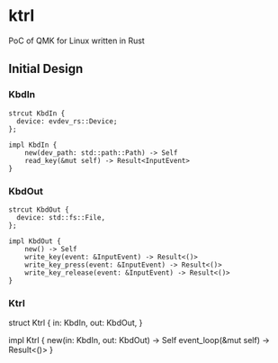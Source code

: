 # ktrl
PoC of QMK for Linux written in Rust

## Initial Design

### KbdIn

```
strcut KbdIn {
  device: evdev_rs::Device;
};

impl KbdIn {
    new(dev_path: std::path::Path) -> Self
    read_key(&mut self) -> Result<InputEvent>
}
```

### KbdOut

```
strcut KbdOut {
  device: std::fs::File,
};

impl KbdOut {
    new() -> Self
    write_key(event: &InputEvent) -> Result<()>
    write_key_press(event: &InputEvent) -> Result<()>
    write_key_release(event: &InputEvent) -> Result<()>
}
```

### Ktrl

struct Ktrl {
  in: KbdIn,
  out: KbdOut,
}

impl Ktrl {
    new(in: KbdIn, out: KbdOut) -> Self
    event_loop(&mut self) -> Result<()>
}
